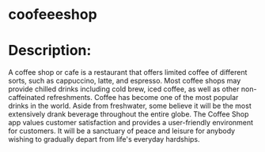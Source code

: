 # coofeeeshop
# Description:
A coffee shop or cafe is a restaurant that offers limited coffee of different sorts, such as cappuccino, latte, and espresso. Most coffee shops may provide chilled drinks including cold brew, iced coffee, as well as other non-caffeinated refreshments. Coffee has become one of the most popular drinks in the world. Aside from freshwater, some believe it will be the most extensively drank beverage throughout the entire globe. The Coffee Shop app values customer satisfaction and provides a user-friendly environment for customers.
It will be a sanctuary of peace and leisure for anybody wishing to gradually depart from life's everyday hardships.

